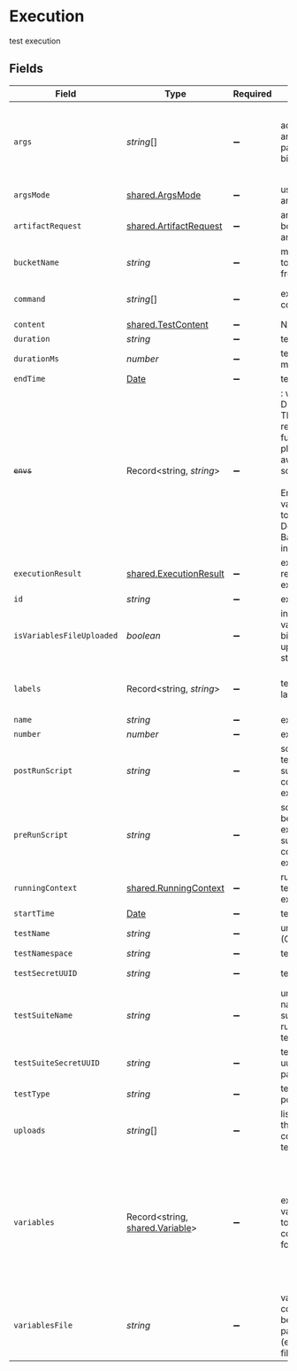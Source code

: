 # Execution

test execution


## Fields

| Field                                                                                                                                                                                                      | Type                                                                                                                                                                                                       | Required                                                                                                                                                                                                   | Description                                                                                                                                                                                                | Example                                                                                                                                                                                                    |
| ---------------------------------------------------------------------------------------------------------------------------------------------------------------------------------------------------------- | ---------------------------------------------------------------------------------------------------------------------------------------------------------------------------------------------------------- | ---------------------------------------------------------------------------------------------------------------------------------------------------------------------------------------------------------- | ---------------------------------------------------------------------------------------------------------------------------------------------------------------------------------------------------------- | ---------------------------------------------------------------------------------------------------------------------------------------------------------------------------------------------------------- |
| `args`                                                                                                                                                                                                     | *string*[]                                                                                                                                                                                                 | :heavy_minus_sign:                                                                                                                                                                                         | additional arguments/flags passed to executor binary                                                                                                                                                       | [<br/>"--concurrency",<br/>"2",<br/>"--remote",<br/>"--some",<br/>"blabla"<br/>]                                                                                                                           |
| `argsMode`                                                                                                                                                                                                 | [shared.ArgsMode](../../../sdk/models/shared/argsmode.md)                                                                                                                                                  | :heavy_minus_sign:                                                                                                                                                                                         | usage mode for arguments                                                                                                                                                                                   |                                                                                                                                                                                                            |
| `artifactRequest`                                                                                                                                                                                          | [shared.ArtifactRequest](../../../sdk/models/shared/artifactrequest.md)                                                                                                                                    | :heavy_minus_sign:                                                                                                                                                                                         | artifact request body with test artifacts                                                                                                                                                                  |                                                                                                                                                                                                            |
| `bucketName`                                                                                                                                                                                               | *string*                                                                                                                                                                                                   | :heavy_minus_sign:                                                                                                                                                                                         | minio bucket name to get uploads from                                                                                                                                                                      | execution-c01d7cf6-ec3f-47f0-9556-a5d6e9009a43                                                                                                                                                             |
| `command`                                                                                                                                                                                                  | *string*[]                                                                                                                                                                                                 | :heavy_minus_sign:                                                                                                                                                                                         | executor image command                                                                                                                                                                                     | [<br/>"curl"<br/>]                                                                                                                                                                                         |
| `content`                                                                                                                                                                                                  | [shared.TestContent](../../../sdk/models/shared/testcontent.md)                                                                                                                                            | :heavy_minus_sign:                                                                                                                                                                                         | N/A                                                                                                                                                                                                        |                                                                                                                                                                                                            |
| `duration`                                                                                                                                                                                                 | *string*                                                                                                                                                                                                   | :heavy_minus_sign:                                                                                                                                                                                         | test duration                                                                                                                                                                                              | 88s                                                                                                                                                                                                        |
| `durationMs`                                                                                                                                                                                               | *number*                                                                                                                                                                                                   | :heavy_minus_sign:                                                                                                                                                                                         | test duration in milliseconds                                                                                                                                                                              | 10000                                                                                                                                                                                                      |
| `endTime`                                                                                                                                                                                                  | [Date](https://developer.mozilla.org/en-US/docs/Web/JavaScript/Reference/Global_Objects/Date)                                                                                                              | :heavy_minus_sign:                                                                                                                                                                                         | test end time                                                                                                                                                                                              |                                                                                                                                                                                                            |
| ~~`envs`~~                                                                                                                                                                                                 | Record<string, *string*>                                                                                                                                                                                   | :heavy_minus_sign:                                                                                                                                                                                         | : warning: ** DEPRECATED **: This will be removed in a future release, please migrate away from it as soon as possible.<br/><br/>Environment variables passed to executor. Deprecated: use Basic Variables instead | {<br/>"record": "true",<br/>"prefix": "some-"<br/>}                                                                                                                                                        |
| `executionResult`                                                                                                                                                                                          | [shared.ExecutionResult](../../../sdk/models/shared/executionresult.md)                                                                                                                                    | :heavy_minus_sign:                                                                                                                                                                                         | execution result returned from executor                                                                                                                                                                    |                                                                                                                                                                                                            |
| `id`                                                                                                                                                                                                       | *string*                                                                                                                                                                                                   | :heavy_minus_sign:                                                                                                                                                                                         | execution id                                                                                                                                                                                               | 62f395e004109209b50edfc4                                                                                                                                                                                   |
| `isVariablesFileUploaded`                                                                                                                                                                                  | *boolean*                                                                                                                                                                                                  | :heavy_minus_sign:                                                                                                                                                                                         | in case the variables file is too big, it will be uploaded to storage                                                                                                                                      | false                                                                                                                                                                                                      |
| `labels`                                                                                                                                                                                                   | Record<string, *string*>                                                                                                                                                                                   | :heavy_minus_sign:                                                                                                                                                                                         | test and execution labels                                                                                                                                                                                  | {<br/>"env": "prod",<br/>"app": "backend"<br/>}                                                                                                                                                            |
| `name`                                                                                                                                                                                                     | *string*                                                                                                                                                                                                   | :heavy_minus_sign:                                                                                                                                                                                         | execution name                                                                                                                                                                                             | test-suite1-example-test-1                                                                                                                                                                                 |
| `number`                                                                                                                                                                                                   | *number*                                                                                                                                                                                                   | :heavy_minus_sign:                                                                                                                                                                                         | execution number                                                                                                                                                                                           | 1                                                                                                                                                                                                          |
| `postRunScript`                                                                                                                                                                                            | *string*                                                                                                                                                                                                   | :heavy_minus_sign:                                                                                                                                                                                         | script to run after test execution (not supported for container executors)                                                                                                                                 | sleep 30                                                                                                                                                                                                   |
| `preRunScript`                                                                                                                                                                                             | *string*                                                                                                                                                                                                   | :heavy_minus_sign:                                                                                                                                                                                         | script to run before test execution (not supported for container executors)                                                                                                                                | echo -n '$SECRET_ENV' > ./secret_file                                                                                                                                                                      |
| `runningContext`                                                                                                                                                                                           | [shared.RunningContext](../../../sdk/models/shared/runningcontext.md)                                                                                                                                      | :heavy_minus_sign:                                                                                                                                                                                         | running context for test or test suite execution                                                                                                                                                           |                                                                                                                                                                                                            |
| `startTime`                                                                                                                                                                                                | [Date](https://developer.mozilla.org/en-US/docs/Web/JavaScript/Reference/Global_Objects/Date)                                                                                                              | :heavy_minus_sign:                                                                                                                                                                                         | test start time                                                                                                                                                                                            |                                                                                                                                                                                                            |
| `testName`                                                                                                                                                                                                 | *string*                                                                                                                                                                                                   | :heavy_minus_sign:                                                                                                                                                                                         | unique test name (CRD Test name)                                                                                                                                                                           | example-test                                                                                                                                                                                               |
| `testNamespace`                                                                                                                                                                                            | *string*                                                                                                                                                                                                   | :heavy_minus_sign:                                                                                                                                                                                         | test namespace                                                                                                                                                                                             | testkube                                                                                                                                                                                                   |
| `testSecretUUID`                                                                                                                                                                                           | *string*                                                                                                                                                                                                   | :heavy_minus_sign:                                                                                                                                                                                         | test secret uuid                                                                                                                                                                                           | 7934600f-b367-48dd-b981-4353304362fb                                                                                                                                                                       |
| `testSuiteName`                                                                                                                                                                                            | *string*                                                                                                                                                                                                   | :heavy_minus_sign:                                                                                                                                                                                         | unique test suite name (CRD Test suite name), if it's run as a part of test suite                                                                                                                          | test-suite1                                                                                                                                                                                                |
| `testSuiteSecretUUID`                                                                                                                                                                                      | *string*                                                                                                                                                                                                   | :heavy_minus_sign:                                                                                                                                                                                         | test suite secret uuid, if it's run as a part of test suite                                                                                                                                                | 7934600f-b367-48dd-b981-4353304362fb                                                                                                                                                                       |
| `testType`                                                                                                                                                                                                 | *string*                                                                                                                                                                                                   | :heavy_minus_sign:                                                                                                                                                                                         | test type e.g. postman/collection                                                                                                                                                                          | postman/collection                                                                                                                                                                                         |
| `uploads`                                                                                                                                                                                                  | *string*[]                                                                                                                                                                                                 | :heavy_minus_sign:                                                                                                                                                                                         | list of file paths that need to be copied into the test from uploads                                                                                                                                       | [<br/>"settings/config.txt"<br/>]                                                                                                                                                                          |
| `variables`                                                                                                                                                                                                | Record<string, [shared.Variable](../../../sdk/models/shared/variable.md)>                                                                                                                                  | :heavy_minus_sign:                                                                                                                                                                                         | execution variables passed to executor converted to vars for usage in tests                                                                                                                                | {<br/>"var1": {<br/>"name": "var1",<br/>"type": "basic",<br/>"value": "value1"<br/>},<br/>"secret1": {<br/>"name": "secret1",<br/>"type": "secret",<br/>"value": "secretvalue1"<br/>}<br/>}                |
| `variablesFile`                                                                                                                                                                                            | *string*                                                                                                                                                                                                   | :heavy_minus_sign:                                                                                                                                                                                         | variables file content - need to be in format for particular executor (e.g. postman envs file)                                                                                                             |                                                                                                                                                                                                            |